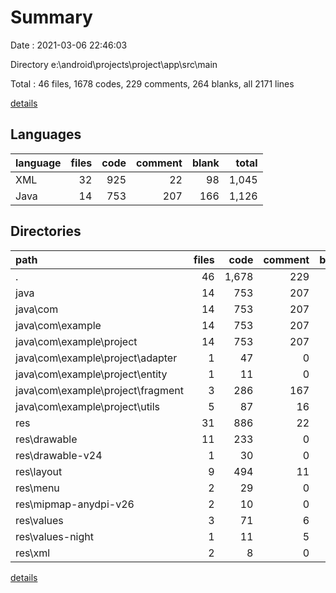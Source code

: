 # Summary

Date : 2021-03-06 22:46:03

Directory e:\android\projects\project\app\src\main

Total : 46 files,  1678 codes, 229 comments, 264 blanks, all 2171 lines

[details](details.md)

## Languages
| language | files | code | comment | blank | total |
| :--- | ---: | ---: | ---: | ---: | ---: |
| XML | 32 | 925 | 22 | 98 | 1,045 |
| Java | 14 | 753 | 207 | 166 | 1,126 |

## Directories
| path | files | code | comment | blank | total |
| :--- | ---: | ---: | ---: | ---: | ---: |
| . | 46 | 1,678 | 229 | 264 | 2,171 |
| java | 14 | 753 | 207 | 166 | 1,126 |
| java\com | 14 | 753 | 207 | 166 | 1,126 |
| java\com\example | 14 | 753 | 207 | 166 | 1,126 |
| java\com\example\project | 14 | 753 | 207 | 166 | 1,126 |
| java\com\example\project\adapter | 1 | 47 | 0 | 14 | 61 |
| java\com\example\project\entity | 1 | 11 | 0 | 4 | 15 |
| java\com\example\project\fragment | 3 | 286 | 167 | 47 | 500 |
| java\com\example\project\utils | 5 | 87 | 16 | 34 | 137 |
| res | 31 | 886 | 22 | 91 | 999 |
| res\drawable | 11 | 233 | 0 | 10 | 243 |
| res\drawable-v24 | 1 | 30 | 0 | 0 | 30 |
| res\layout | 9 | 494 | 11 | 73 | 578 |
| res\menu | 2 | 29 | 0 | 1 | 30 |
| res\mipmap-anydpi-v26 | 2 | 10 | 0 | 0 | 10 |
| res\values | 3 | 71 | 6 | 7 | 84 |
| res\values-night | 1 | 11 | 5 | 0 | 16 |
| res\xml | 2 | 8 | 0 | 0 | 8 |

[details](details.md)